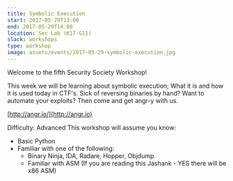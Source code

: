 ```yaml
---
title: Symbolic Execution
start: 2017-05-29T13:00
end: 2017-05-29T14:00
location: Sec Lab (K17-G11)
slack: workshops
type: workshop
image: assets/events/2017-05-29-symbolic-execution.jpg
---
```


Welcome to the fifth Security Society Workshop!

This week we will be learning about symbolic execution; What it is and how it is
used today in CTF's. Sick of reversing binaries by hand? Want to automate your
exploits? Then come and get angr-y with us.

[http://angr.io/](http://angr.io)

Difficulty: Advanced
This workshop will assume you know:
* Basic Python
* Familiar with one of the following:
    * Binary Ninja, IDA, Radare, Hopper, Objdump
    * Familiar with ASM (If you are reading this Jashank - YES there will be x86
      ASM)
